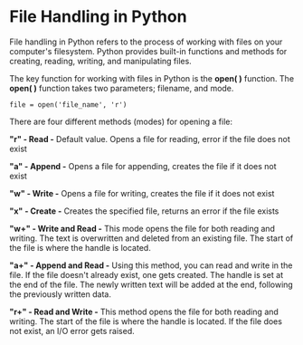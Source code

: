 # File Handling in Python
File handling in Python refers to the process of working with files on your computer's filesystem. Python provides built-in functions and methods for creating, reading, writing, and manipulating files.

The key function for working with files in Python is the **open( )** function. The **open( )** function takes two parameters; filename, and mode.

    file = open('file_name', 'r')

There are four different methods (modes) for opening a file:

**"r" - Read -**  Default value. Opens a file for reading, error if the file does not exist

**"a" - Append -** Opens a file for appending, creates the file if it does not exist

**"w" - Write -** Opens a file for writing, creates the file if it does not exist

**"x" - Create -** Creates the specified file, returns an error if the file exists

**"w+" - Write and Read -** This mode opens the file for both reading and writing. The text is overwritten and deleted from an existing file. The start of the file is where the handle is located.

**"a+" - Append and Read -** Using this method, you can read and write in the file. If the file doesn't already exist, one gets created. The handle is set at the end of the file. The newly written text will be added at the end, following the previously written data.

**"r+" - Read and Write -**  This method opens the file for both reading and writing. The start of the file is where the handle is located. If the file does not exist, an I/O error gets raised.

